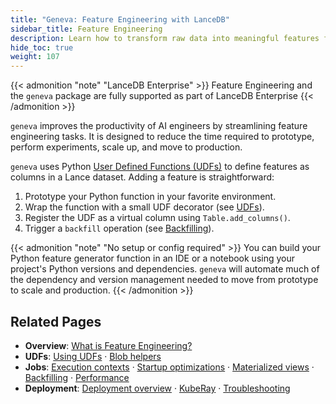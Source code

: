 ```yaml
---
title: "Geneva: Feature Engineering with LanceDB"
sidebar_title: Feature Engineering
description: Learn how to transform raw data into meaningful features for AI models using LanceDB's feature engineering capabilities. Scale your feature engineering workflows with distributed processing and UDFs.
hide_toc: true
weight: 107
---
```

{{< admonition "note" "LanceDB Enterprise" >}}
Feature Engineering and the `geneva` package are fully supported as part of LanceDB Enterprise
{{< /admonition >}}

`geneva` improves the productivity of AI engineers by streamlining feature engineering tasks. It is designed to reduce the time required to prototype, perform experiments, scale up, and move to production.

`geneva` uses Python [User Defined Functions (UDFs)](/docs/geneva/udfs/) to define features as columns in a Lance dataset. Adding a feature is straightforward:

1. Prototype your Python function in your favorite environment.
2. Wrap the function with a small UDF decorator (see [UDFs](/docs/geneva/udfs/)).
3. Register the UDF as a virtual column using `Table.add_columns()`.
4. Trigger a `backfill` operation (see [Backfilling](/docs/geneva/jobs/backfilling/)).

{{< admonition "note" "No setup or config required" >}}
You can build your Python feature generator function in an IDE or a notebook using your project's Python versions and dependencies. `geneva` will automate much of the dependency and version management needed to move from prototype to scale and production.
{{< /admonition >}}

## Related Pages

- **Overview**: [What is Feature Engineering?](/docs/geneva/overview/)
- **UDFs**: [Using UDFs](/docs/geneva/udfs/) · [Blob helpers](/docs/geneva/udfs/blobs/)
- **Jobs**: [Execution contexts](/docs/geneva/jobs/contexts/) · [Startup optimizations](/docs/geneva/jobs/startup/) · [Materialized views](/docs/geneva/jobs/materialized-views/) · [Backfilling](/docs/geneva/jobs/backfilling/) · [Performance](/docs/geneva/jobs/performance/)
- **Deployment**: [Deployment overview](/docs/geneva/deployment/) · [KubeRay](/docs/geneva/deployment/kuberay/) · [Troubleshooting](/docs/geneva/deployment/troubleshooting/)